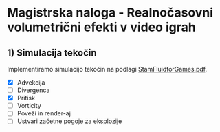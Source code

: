 # Magistrska naloga - Realnočasovni volumetrični efekti v video igrah

## 1) Simulacija tekočin
Implementiramo simulacijo tekočin na podlagi [StamFluidforGames.pdf](http://graphics.cs.cmu.edu/nsp/course/15-464/Spring11/papers/StamFluidforGames.pdf).

- [x] Advekcija
- [ ] Divergenca
- [x] Pritisk
- [ ] Vorticity
- [ ] Poveži in render-aj
- [ ] Ustvari začetne pogoje za eksplozije